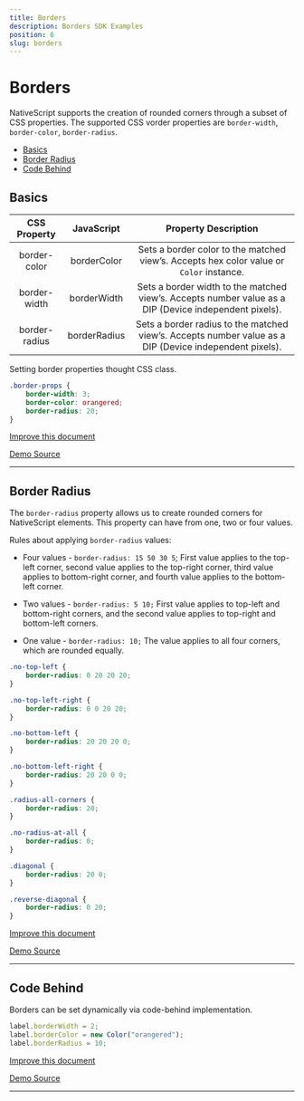 ```yaml
---
title: Borders
description: Borders SDK Examples
position: 6
slug: borders
---
```


# Borders

NativeScript supports the creation of rounded corners through a subset of CSS properties.
The supported CSS vorder properties are `border-width`, `border-color`, `border-radius`.

* [Basics](#basics)
* [Border Radius](#border-radius)
* [Code Behind](#code-behind)

## Basics


| CSS Property        | JavaScript         | Property Description                       |
| :----------------:|:------------------:|:------------------------------------------:|
| border-color      | borderColor         | Sets a border color to the matched view’s. Accepts hex color value or `Color` instance.| 
| border-width        | borderWidth         | Sets a border width to the matched view’s. Accepts number value as a DIP (Device independent pixels).| 
| border-radius        | borderRadius         | Sets a border radius to the matched view’s. Accepts number value as a DIP (Device independent pixels).| 

Setting border properties thought CSS class.
```CSS
.border-props {
    border-width: 3;
    border-color: orangered;
    border-radius: 20;
}
```

[Improve this document](undefined/edit/master/app/ui/borders/basics/article.md)

[Demo Source](undefined/edit/master/app/ui/borders/basics)

---

## Border Radius

The `border-radius` property allows us to create rounded corners for NativeScript elements.
This property can have from one, two or four values.

Rules about applying `border-radius` values:

- Four values - `border-radius: 15 50 30 5`; 
First value applies to the top-left corner, second value applies to the top-right corner, third value applies to bottom-right corner, and fourth value applies to the bottom-left corner.

- Two values - `border-radius: 5 10;` 
First value applies to top-left and bottom-right corners, and the second value applies to top-right and bottom-left corners.

- One value - `border-radius: 10;` 
The value applies to all four corners, which are rounded equally.

```CSS
.no-top-left {
    border-radius: 0 20 20 20;
}

.no-top-left-right {
    border-radius: 0 0 20 20;
}

.no-bottom-left {
    border-radius: 20 20 20 0;
}

.no-bottom-left-right {
    border-radius: 20 20 0 0;
}

.radius-all-corners {
    border-radius: 20;
}

.no-radius-at-all {
    border-radius: 0;
}

.diagonal {
    border-radius: 20 0;
}

.reverse-diagonal {
    border-radius: 0 20;
}
```

[Improve this document](undefined/edit/master/app/ui/borders/border-radius/article.md)

[Demo Source](undefined/edit/master/app/ui/borders/border-radius)

---

## Code Behind

Borders can be set dynamically via code-behind implementation.
```JavaScript
label.borderWidth = 2;
label.borderColor = new Color("orangered");
label.borderRadius = 10;
```

[Improve this document](undefined/edit/master/app/ui/borders/code-behind/article.md)

[Demo Source](undefined/edit/master/app/ui/borders/code-behind)

---





